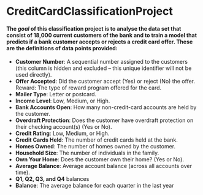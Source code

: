 # CreditCardClassificationProject


#### The _goal_ of this classification project is to analyse the data set that consist of 18,000 current customers of the bank and to train a model that predicts if a bank customer accepts or rejects a credit card offer. These are the definitions of data points provided: 
* __Customer Number__: A sequential number assigned to the customers (this column is hidden and excluded – this unique identifier will not be used directly).
* __Offer Accepted__: Did the customer accept (Yes) or reject (No) the offer. Reward: The type of reward program offered for the card.
* __Mailer Type__: Letter or postcard.
* __Income Level__: Low, Medium, or High.
* __Bank Accounts Open__: How many non-credit-card accounts are held by the customer.
* __Overdraft Protection__: Does the customer have overdraft protection on their checking account(s) (Yes or No).
* __Credit Rating__: Low, Medium, or High.
* __Credit Cards Held__: The number of credit cards held at the bank.
* __Homes Owned__: The number of homes owned by the customer.
* __Household Size__: The number of individuals in the family.
* __Own Your Home__: Does the customer own their home? (Yes or No).
* __Average Balance__: Average account balance (across all accounts over time). 
* __Q1, Q2, Q3, and Q4__ balances
* __Balance__: The average balance for each quarter in the last year
